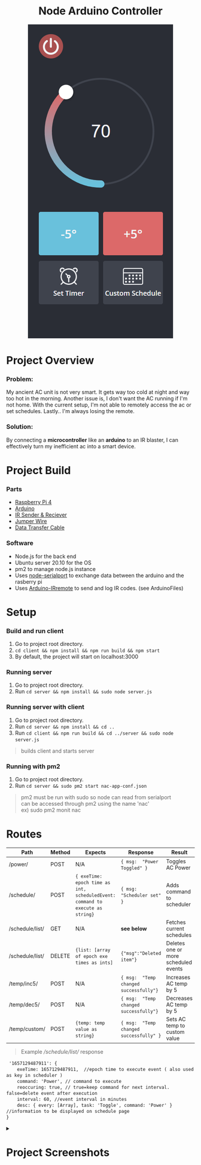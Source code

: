 <h1 align="center">
    Node Arduino Controller
</h1>
<div align="center">
    <img src="https://raw.githubusercontent.com/taihelsel/NodeArduinoController/main/previewImgs/ac-control-1.PNG"/>
</div>

#  Project Overview
### Problem:
My ancient AC unit is not very smart. It gets way too cold at night and way too hot in the morning. Another issue is, I don't want the AC running if I'm not home. With the current setup, I'm not able to remotely access the ac or set schedules. Lastly.. I'm always losing the remote.
### Solution:
By connecting a **microcontroller** like an **arduino** to an IR blaster, I can effectively turn my inefficient ac into a smart device.

# Project Build
### 
### Parts
- [Raspberry Pi 4](https://thepihut.com/products/raspberry-pi-4-model-b?variant=31994565689406)
- [Arduino](https://www.amazon.com/Arduino-A000066-ARDUINO-UNO-R3/dp/B008GRTSV6/ref=sr_1_1?crid=3PJON1IHBWXBF&keywords=arduino+r3&qid=1657128372&s=industrial&sprefix=arduino+r3%2Cindustrial%2C123&sr=1-1)
- [IR Sender & Reciever](https://www.amazon.com/dp/B08X2MFS6S)
- [Jumper Wire](https://www.amazon.com/dp/B07GD1XFWV)
- [Data Transfer Cable](https://www.amazon.com/Data-Sync-Cable-Arduino-Microcontroller/dp/B01N9IP8LF)

### Software
- Node.js for the back end
- Ubuntu server 20.10 for the OS
- pm2 to manage node.js instance
- Uses [node-serialport](https://github.com/serialport/node-serialport) to exchange data between the arduino and the rasberry pi
- Uses [Arduino-IRremote](https://github.com/Arduino-IRremote/Arduino-IRremote) to send and log IR codes. (see ArduinoFiles)

#  Setup

###  Build and run client
 1. Go to project root directory.
 2. `cd client && npm install && npm run build && npm start`
 3. By default, the project will start on localhost:3000

### Running server

 1. Go to project root directory.
 2. Run `cd server && npm install && sudo node server.js`  

### Running server with client

 1. Go to project root directory.
 2. Run `cd server && npm install && cd ..` 
 3. Run `cd client && npm run build && cd ../server && sudo node server.js` 
 > builds client and starts server

### Running with pm2
 1. Go to project root directory.
 2. Run `cd server && sudo pm2 start nac-app-conf.json` 
 > pm2 must be run with sudo so node can read from serialport  
   can be accessed through pm2 using the name 'nac'   
   ex) sudo pm2 monit nac  


# Routes
| Path|Method|Expects | Response| Result
| --- | --- | --- |---|---|
| /power/| POST | N/A |`{ msg:  "Power Toggled" }`| Toggles AC Power
| /schedule/| POST | `{ exeTime: epoch time as int,  scheduledEvent: command to execute as string}`| `{ msg:  "Scheduler set" }`| Adds command to scheduler
| /schedule/list/| GET| N/A | **see below** | Fetches current schedules
| /schedule/list/| DELETE | `{list: [array of epoch exe times as ints]` | `{"msg":"Deleted item"}`| Deletes one or more scheduled events
| /temp/inc5/| POST | N/A | `{ msg:  "Temp changed successfully"}`|  Increases AC temp by 5
| /temp/dec5/| POST | N/A | `{ msg:  "Temp changed successfully"}`|  Decreases AC temp by 5
| /temp/custom/| POST | `{temp: temp value as string} `| `{ msg:  "Temp changed successfully" }`|  Sets AC temp to custom value

> Example */schedule/list/* response
```
 '1657129487911': {                                                                      
	exeTime: 1657129487911,  //epoch time to execute event ( also used as key in scheduler )        
	command: 'Power', // command to execute
    reoccuring: true, // true=keep command for next interval. false=delete event after execution                                               
    interval: 60, //event interval in minutes                                                                             
    desc: { every: [Array], task: 'Toggle', command: 'Power' } //information to be displayed on schedule page                          
} 
```

<details>
<summary> <h1>Project Screenshots</h1></summary>

### Set custom temps & Control unit power
![page1](https://raw.githubusercontent.com/taihelsel/NodeArduinoController/main/previewImgs/ac-control-4.PNG)
### Create custom schedules
![page2](https://raw.githubusercontent.com/taihelsel/NodeArduinoController/main/previewImgs/ac-control-2.PNG)
### Delete created schedules
![page3](https://raw.githubusercontent.com/taihelsel/NodeArduinoController/main/previewImgs/ac-control-3.PNG)
    
</details>